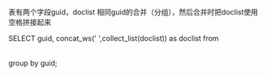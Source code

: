 <table>表有两个字段guid，doclist
相同guid的合并（分组），然后合并时把doclist使用空格拼接起来

SELECT guid, concat_ws(' ',collect_list(doclist)) as doclist from <table> group by guid;